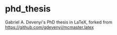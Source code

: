 phd_thesis
==============
Gabriel A. Devenyi's PhD thesis in LaTeX, forked from https://github.com/gdevenyi/mcmaster.latex
